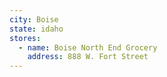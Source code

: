 ```yaml
---
city: Boise
state: idaho
stores:
  - name: Boise North End Grocery
    address: 888 W. Fort Street
---
```

